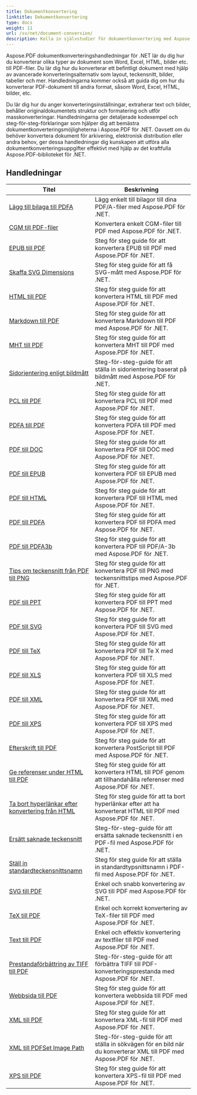 ```yaml
---
title: Dokumentkonvertering
linktitle: Dokumentkonvertering
type: docs
weight: 11
url: /sv/net/document-conversion/
description: Kolla in självstudier för dokumentkonvertering med Aspose.PDF för .NET. Konvertera enkelt filer till olika format.
---
```

Aspose.PDF dokumentkonverteringshandledningar för .NET lär du dig hur du konverterar olika typer av dokument som Word, Excel, HTML, bilder etc. till PDF-filer. Du lär dig hur du konverterar ett befintligt dokument med hjälp av avancerade konverteringsalternativ som layout, teckensnitt, bilder, tabeller och mer. Handledningarna kommer också att guida dig om hur du konverterar PDF-dokument till andra format, såsom Word, Excel, HTML, bilder, etc. 

Du lär dig hur du anger konverteringsinställningar, extraherar text och bilder, behåller originaldokumentets struktur och formatering och utför masskonverteringar. Handledningarna ger detaljerade kodexempel och steg-för-steg-förklaringar som hjälper dig att bemästra dokumentkonverteringsmöjligheterna i Aspose.PDF för .NET. Oavsett om du behöver konvertera dokument för arkivering, elektronisk distribution eller andra behov, ger dessa handledningar dig kunskapen att utföra alla dokumentkonverteringsuppgifter effektivt med hjälp av det kraftfulla Aspose.PDF-biblioteket för .NET.

## Handledningar
| Titel | Beskrivning |
| --- | --- | 
| [Lägg till bilaga till PDFA](./add-attachment-to-pdfa/) | Lägg enkelt till bilagor till dina PDF/A-filer med Aspose.PDF för .NET. |  
| [CGM till PDF-filer](./cgm-to-pdf/) | Konvertera enkelt CGM-filer till PDF med Aspose.PDF för .NET. |  
| [EPUB till PDF](./epub-to-pdf/) | Steg för steg guide för att konvertera EPUB till PDF med Aspose.PDF för .NET. |  
| [Skaffa SVG Dimensions](./get-svg-dimensions/) | Steg för steg guide för att få SVG-mått med Aspose.PDF för .NET. |  
| [HTML till PDF](./html-to-pdf/) | Steg för steg guide för att konvertera HTML till PDF med Aspose.PDF för .NET. |  
| [Markdown till PDF](./markdown-to-pdf/) | Steg för steg guide för att konvertera Markdown till PDF med Aspose.PDF för .NET. |  
| [MHT till PDF](./mht-to-pdf/) | Steg för steg guide för att konvertera MHT till PDF med Aspose.PDF för .NET. |  
| [Sidorientering enligt bildmått](./page-orientation-according-image-dimensions/) | Steg-för-steg-guide för att ställa in sidorientering baserat på bildmått med Aspose.PDF för .NET. |  
| [PCL till PDF](./pcl-to-pdf/) | Steg för steg guide för att konvertera PCL till PDF med Aspose.PDF för .NET. |  
| [PDFA till PDF](./pdfa-to-pdf/) | Steg för steg guide för att konvertera PDFA till PDF med Aspose.PDF för .NET. |  
| [PDF till DOC](./pdf-to-doc/) | Steg för steg guide för att konvertera PDF till DOC med Aspose.PDF för .NET.  |  
| [PDF till EPUB](./pdf-to-epub/) | Steg för steg guide för att konvertera PDF till EPUB med Aspose.PDF för .NET. |  
| [PDF till HTML](./pdf-to-html/) | Steg för steg guide för att konvertera PDF till HTML med Aspose.PDF för .NET. |  
| [PDF till PDFA](./pdf-to-pdfa/) | Steg för steg guide för att konvertera PDF till PDFA med Aspose.PDF för .NET. |  
| [PDF till PDFA3b](./pdf-to-pdfa3b/) | Steg för steg guide för att konvertera PDF till PDF/A-3b med Aspose.PDF för .NET. |  
| [Tips om teckensnitt från PDF till PNG](./pdf-to-png-font-hinting/) | Steg för steg guide för att konvertera PDF till PNG med teckensnittstips med Aspose.PDF för .NET. |  
| [PDF till PPT](./pdf-to-ppt/) | Steg för steg guide för att konvertera PDF till PPT med Aspose.PDF för .NET. |  
| [PDF till SVG](./pdf-to-svg/) | Steg för steg guide för att konvertera PDF till SVG med Aspose.PDF för .NET. |  
| [PDF till TeX](./pdf-to-tex/) | Steg för steg guide för att konvertera PDF till Te X med Aspose.PDF för .NET. |  
| [PDF till XLS](./pdf-to-xls/) | Steg för steg guide för att konvertera PDF till XLS med Aspose.PDF för .NET. |  
| [PDF till XML](./pdf-to-xml/) | Steg för steg guide för att konvertera PDF till XML med Aspose.PDF för .NET. |  
| [PDF till XPS](./pdf-to-xps/) | Steg för steg guide för att konvertera PDF till XPS med Aspose.PDF för .NET. |  
| [Efterskrift till PDF](./postscript-to-pdf/) | Steg för steg guide för att konvertera PostScript till PDF med Aspose.PDF för .NET. |  
| [Ge referenser under HTML till PDF](./provide-credentials-during-html-to-pdf/) | Steg för steg guide för att konvertera HTML till PDF genom att tillhandahålla referenser med Aspose.PDF för .NET. |  
| [Ta bort hyperlänkar efter konvertering från HTML](./remove-hyperlinks-after-converting-from-html/) | Steg för steg guide för att ta bort hyperlänkar efter att ha konverterat HTML till PDF med Aspose.PDF för .NET. |  
| [Ersätt saknade teckensnitt](./replace-missing-fonts/) | Steg-för-steg-guide för att ersätta saknade teckensnitt i en PDF-fil med Aspose.PDF för .NET. |  
| [Ställ in standardteckensnittsnamn](./set-default-font-name/) | Steg för steg guide för att ställa in standardtypsnittsnamn i PDF-fil med Aspose.PDF för .NET. |  
| [SVG till PDF](./svg-to-pdf/) | Enkel och snabb konvertering av SVG till PDF med Aspose.PDF för .NET. |  
| [TeX till PDF](./tex-to-pdf/) | Enkel och korrekt konvertering av TeX-filer till PDF med Aspose.PDF för .NET. |  
| [Text till PDF](./text-to-pdf/) | Enkel och effektiv konvertering av textfiler till PDF med Aspose.PDF för .NET. |  
| [Prestandaförbättring av TIFF till PDF](./tiff-to-pdf-performance-improvement/) | Steg-för-steg-guide för att förbättra TIFF till PDF-konverteringsprestanda med Aspose.PDF för .NET. |  
| [Webbsida till PDF](./web-page-to-pdf/) | Steg för steg guide för att konvertera webbsida till PDF med Aspose.PDF för .NET. |  
| [XML till PDF](./xml-to-pdf/) | Steg för steg guide för att konvertera XML-fil till PDF med Aspose.PDF för .NET. |  
| [XML till PDFSet Image Path](./xml-to-pdfset-image-path/) | Steg-för-steg-guide för att ställa in sökvägen för en bild när du konverterar XML till PDF med Aspose.PDF för .NET. |  
| [XPS till PDF](./xps-to-pdf/) | Steg för steg guide för att konvertera XPS-fil till PDF med Aspose.PDF för .NET. |  